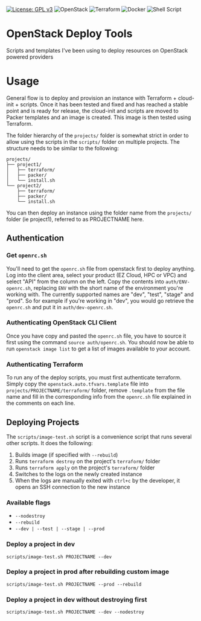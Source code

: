 [![License: GPL v3](https://img.shields.io/badge/License-GPLv3-blue.svg)](https://www.gnu.org/licenses/gpl-3.0) ![OpenStack](https://img.shields.io/badge/Openstack-%23f01742.svg?style=for-the-badge&logo=openstack&logoColor=white) ![Terraform](https://img.shields.io/badge/terraform-%235835CC.svg?style=for-the-badge&logo=terraform&logoColor=white) ![Docker](https://img.shields.io/badge/docker-%230db7ed.svg?style=for-the-badge&logo=docker&logoColor=white) ![Shell Script](https://img.shields.io/badge/shell_script-%23121011.svg?style=for-the-badge&logo=gnu-bash&logoColor=white) 

# OpenStack Deploy Tools
Scripts and templates I've been using to deploy resources on OpenStack powered providers

# Usage
General flow is to deploy and provision an instance with Terraform + cloud-init + scripts.  Once it has been tested and fixed and has reached a stable point and is ready for release, the cloud-init and scripts are moved to Packer templates and an image is created.  This image is then tested using Terraform.

The folder hierarchy of the `projects/` folder is somewhat strict in order to allow using the scripts in the `scripts/` folder on multiple projects.  The structure needs to be similar to the following:

```
projects/
├── project1/
│   ├── terraform/
│   ├── packer/
│   └── install.sh
└── project2/
    ├── terraform/
    ├── packer/
    └── install.sh
```

You can then deploy an instance using the folder name from the `projects/` folder (ie project1), referred to as PROJECTNAME here.

## Authentication
### Get `openrc.sh`
You'll need to get the `openrc.sh` file from openstack first to deploy anything.  Log into the client area, select your product (EZ Cloud, HPC or VPC) and select "API" from the column on the left.  Copy the contents into `auth/ENV-openrc.sh`, replacing `ENV` with the short name of the environment you're working with.  The currently supported names are "dev", "test", "stage" and "prod".  So for example if you're working in "dev", you would go retrieve the `openrc.sh` and put it in `auth/dev-openrc.sh`.

### Authenticating OpenStack CLI Client
Once you have copy and pasted the `openrc.sh` file, you have to source it first using the command `source auth/openrc.sh`.  You should now be able to run `openstack image list` to get a list of images available to your account.

### Authenticating Terraform
To run any of the deploy scripts, you must first authenticate terraform. Simply copy the `openstack.auto.tfvars.template` file into `projects/PROJECTNAME/terraform/` folder, remove `.template` from the file name and fill in the corresponding info from the `openrc.sh` file explained in the comments on each line.

## Deploying Projects
The `scripts/image-test.sh` script is a convenience script that runs several other scripts.  It does the following:
1. Builds image (if specified with `--rebuild`)
2. Runs `terraform destroy` on the project's `terraform/` folder
3. Runs `terraform apply` on the project's `terraform/` folder
4. Switches to the logs on the newly created instance
5. When the logs are manually exited with `ctrl+c` by the developer, it opens an SSH connection to the new instance

### Available flags
* `--nodestroy`
* `--rebuild`
* `--dev | --test | --stage | --prod`

### Deploy a project in dev
`scripts/image-test.sh PROJECTNAME --dev`

### Deploy a project in prod after rebuilding custom image
`scripts/image-test.sh PROJECTNAME --prod --rebuild`

### Deploy a project in dev without destroying first
`scripts/image-test.sh PROJECTNAME --dev --nodestroy`
